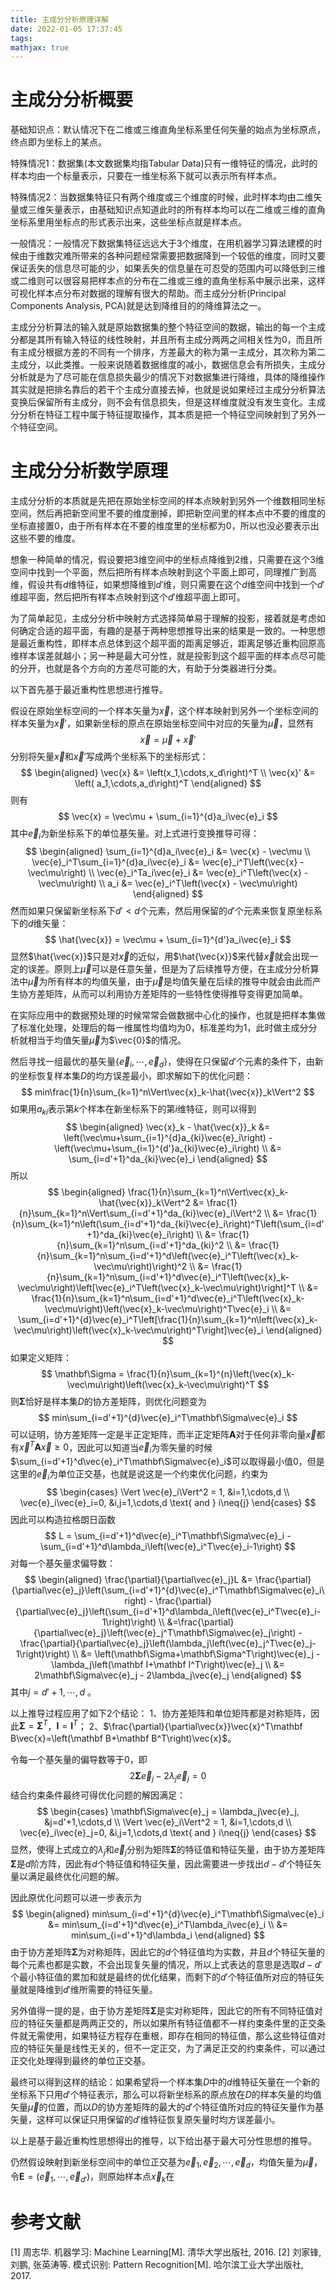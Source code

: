 ```yaml
---
title: 主成分分析原理详解
date: 2022-01-05 17:37:45
tags:
mathjax: true
---
```


# 主成分分析概要

基础知识点：默认情况下在二维或三维直角坐标系里任何矢量的始点为坐标原点，终点即为坐标上的某点。

特殊情况1：数据集(本文数据集均指Tabular Data)只有一维特征的情况，此时的样本均由一个标量表示，只要在一维坐标系下就可以表示所有样本点。

特殊情况2：当数据集特征只有两个维度或三个维度的时候，此时样本均由二维矢量或三维矢量表示，由基础知识点知道此时的所有样本均可以在二维或三维的直角坐标系里用坐标点的形式表示出来，这些坐标点就是样本点。

一般情况：一般情况下数据集特征远远大于3个维度，在用机器学习算法建模的时候由于维数灾难所带来的各种问题经常需要把数据降到一个较低的维度，同时又要保证丢失的信息尽可能的少，如果丢失的信息量在可忍受的范围内可以降低到三维或二维则可以很容易把样本点的分布在二维或三维的直角坐标系中展示出来，这样可视化样本点分布对数据的理解有很大的帮助。而主成分分析(Principal Components Analysis, PCA)就是达到降维目的的降维算法之一。

主成分分析算法的输入就是原始数据集的整个特征空间的数据，输出的每一个主成分都是其所有输入特征的线性映射，并且所有主成分两两之间相关性为0，而且所有主成分根据方差的不同有一个排序，方差最大的称为第一主成分，其次称为第二主成分，以此类推。一般来说随着数据维度的减小，数据信息会有所损失，主成分分析就是为了尽可能在信息损失最少的情况下对数据集进行降维，具体的降维操作其实就是把排名靠后的若干个主成分直接去掉，也就是说如果经过主成分分析算法变换后保留所有主成分，则不会有信息损失，但是这样维度就没有发生变化。主成分分析在特征工程中属于特征提取操作，其本质是把一个特征空间映射到了另外一个特征空间。

# 主成分分析数学原理

主成分分析的本质就是先把在原始坐标空间的样本点映射到另外一个维数相同坐标空间，然后再把新空间里不要的维度删掉，即把新空间里的样本点中不要的维度的坐标直接置0，由于所有样本在不要的维度里的坐标都为0，所以也没必要表示出这些不要的维度。

想象一种简单的情况，假设要把3维空间中的坐标点降维到2维，只需要在这个3维空间中找到一个平面，然后把所有样本点映射到这个平面上即可，同理推广到高维，假设共有$d$维特征，如果想降维到$d'$维，则只需要在这个$d$维空间中找到一个$d'$维超平面，然后把所有样本点映射到这个$d'$维超平面上即可。

为了简单起见，主成分分析中映射方式选择简单易于理解的投影，接着就是考虑如何确定合适的超平面，有趣的是基于两种思想推导出来的结果是一致的。一种思想是最近重构性，即样本点总体到这个超平面的距离足够近，距离足够近重构回原高维样本误差就越小；另一种是最大可分性，就是投影到这个超平面的样本点尽可能的分开，也就是各个方向的方差尽可能的大，有助于分类器进行分类。

以下首先基于最近重构性思想进行推导。

假设在原始坐标空间的一个样本矢量为$\vec{x}$，这个样本映射到另外一个坐标空间的样本矢量为$\vec{x}'$，如果新坐标的原点在原始坐标空间中对应的矢量为$\vec{\mu}$，显然有
$$
\vec{x} = \vec{\mu} + \vec{x}'
$$
分别将矢量$\vec{x}$和$\vec{x}'$写成两个坐标系下的坐标形式：
$$
\begin{aligned}
\vec{x} &= \left(x_1,\cdots,x_d\right)^T \\
\vec{x}' &= \left( a_1,\cdots,a_d\right)^T
\end{aligned}
$$
则有
$$
\vec{x} = \vec\mu + \sum_{i=1}^{d}a_i\vec{e}_i
$$
其中$\vec{e}_i$为新坐标系下的单位基矢量。对上式进行变换推导可得：
$$
\begin{aligned}
\sum_{i=1}^{d}a_i\vec{e}_i &= \vec{x} - \vec\mu \\
\vec{e}_i^T\sum_{i=1}^{d}a_i\vec{e}_i &= \vec{e}_i^T\left(\vec{x} - \vec\mu\right) \\
\vec{e}_i^Ta_i\vec{e}_i &= \vec{e}_i^T\left(\vec{x} - \vec\mu\right) \\
a_i &= \vec{e}_i^T\left(\vec{x} - \vec\mu\right)
\end{aligned}
$$
然而如果只保留新坐标系下$d'<d$个元素，然后用保留的$d'$个元素来恢复原坐标系下的$d$维矢量：
$$
\hat{\vec{x}} = \vec\mu + \sum_{i=1}^{d'}a_i\vec{e}_i
$$
显然$\hat{\vec{x}}$只是对$\vec{x}$的近似，用$\hat{\vec{x}}$来代替$\vec{x}$就会出现一定的误差。原则上$\vec{\mu}$可以是任意矢量，但是为了后续推导方便，在主成分分析算法中$\vec{\mu}$为所有样本的均值矢量，由于$\vec{\mu}$是均值矢量在后续的推导中就会由此而产生协方差矩阵，从而可以利用协方差矩阵的一些特性使得推导变得更加简单。

在实际应用中的数据预处理的时候常常会做数据中心化的操作，也就是把样本集做了标准化处理，处理后的每一维属性均值均为$0$，标准差均为$1$，此时做主成分分析就相当于均值矢量$\vec{\mu}$为$\vec{0}$的情况。

然后寻找一组最优的基矢量$\{\vec{e}_i,\cdots,\vec{e}_d\}$，使得在只保留$d'$个元素的条件下，由新的坐标恢复样本集$D$的均方误差最小，即求解如下的优化问题：
$$
min\frac{1}{n}\sum_{k=1}^n\Vert\vec{x}_k-\hat{\vec{x}}_k\Vert^2
$$
如果用$a_{ki}$表示第$k$个样本在新坐标系下的第$i$维特征，则可以得到
$$
\begin{aligned}
\vec{x}_k - \hat{\vec{x}}_k &= \left(\vec\mu+\sum_{i=1}^{d}a_{ki}\vec{e}_i\right) - \left(\vec\mu+\sum_{i=1}^{d'}a_{ki}\vec{e}_i\right) \\
&= \sum_{i=d'+1}^da_{ki}\vec{e}_i
\end{aligned}
$$
所以
$$
\begin{aligned}
\frac{1}{n}\sum_{k=1}^n\Vert\vec{x}_k-\hat{\vec{x}}_k\Vert^2 &= \frac{1}{n}\sum_{k=1}^n\Vert\sum_{i=d'+1}^da_{ki}\vec{e}_i\Vert^2 \\
&= \frac{1}{n}\sum_{k=1}^n\left(\sum_{i=d'+1}^da_{ki}\vec{e}_i\right)^T\left(\sum_{i=d'+1}^da_{ki}\vec{e}_i\right) \\
&= \frac{1}{n}\sum_{k=1}^n\sum_{i=d'+1}^da_{ki}^2 \\
&= \frac{1}{n}\sum_{k=1}^n\sum_{i=d'+1}^d\left(\vec{e}_i^T\left(\vec{x}_k-\vec\mu\right)\right)^2 \\
&= \frac{1}{n}\sum_{k=1}^n\sum_{i=d'+1}^d\vec{e}_i^T\left(\vec{x}_k-\vec\mu\right)\left[\vec{e}_i^T\left(\vec{x}_k-\vec\mu\right)\right]^T \\
&= \frac{1}{n}\sum_{k=1}^n\sum_{i=d'+1}^d\vec{e}_i^T\left(\vec{x}_k-\vec\mu\right)\left(\vec{x}_k-\vec\mu\right)^T\vec{e}_i \\
&= \sum_{i=d'+1}^{d}\vec{e}_i^T\left[\frac{1}{n}\sum_{k=1}^n\left(\vec{x}_k-\vec\mu\right)\left(\vec{x}_k-\vec\mu\right)^T\right]\vec{e}_i
\end{aligned}
$$
如果定义矩阵：
$$
\mathbf\Sigma = \frac{1}{n}\sum_{k=1}^{n}\left(\vec{x}_k-\vec\mu\right)\left(\vec{x}_k-\vec\mu\right)^T
$$
则$\mathbf\Sigma$恰好是样本集$D$的协方差矩阵，则优化问题变为
$$
min\sum_{i=d'+1}^{d}\vec{e}_i^T\mathbf\Sigma\vec{e}_i
$$
可以证明，协方差矩阵一定是半正定矩阵，而半正定矩阵$\mathbf A$对于任何非零向量$\vec{x}$都有$\vec{x}^T\mathbf A\vec{x}\geq0$，因此可以知道当$\vec{e}_i$为零矢量的时候$\sum_{i=d'+1}^d\vec{e}_i^T\mathbf\Sigma\vec{e}_i$可以取得最小值0，但是这里的$\vec{e}_i$为单位正交基，也就是说这是一个约束优化问题，约束为
$$
\begin{cases}
\Vert \vec{e}_i\Vert^2 = 1, &i=1,\cdots,d \\
\vec{e}_i\vec{e}_i=0, &i,j=1,\cdots,d \text{ and } i\neq{j} 
\end{cases}
$$
因此可以构造拉格朗日函数
$$
L = \sum_{i=d'+1}^d\vec{e}_i^T\mathbf\Sigma\vec{e}_i - \sum_{i=d'+1}^d\lambda_i\left(\vec{e}_i^T\vec{e}_i-1\right)
$$
对每一个基矢量求偏导数：
$$
\begin{aligned}
\frac{\partial}{\partial\vec{e}_j}L &= \frac{\partial}{\partial\vec{e}_j}\left(\sum_{i=d'+1}^{d}\vec{e}_i^T\mathbf\Sigma\vec{e}_i\right) - \frac{\partial}{\partial\vec{e}_j}\left(\sum_{i=d'+1}^d\lambda_i\left(\vec{e}_i^T\vec{e}_i-1\right)\right) \\
&=\frac{\partial}{\partial\vec{e}_j}\left(\vec{e}_j^T\mathbf\Sigma\vec{e}_j\right) - \frac{\partial}{\partial\vec{e}_j}\left(\lambda_j\left(\vec{e}_j^T\vec{e}_j-1\right)\right) \\
&= \left(\mathbf\Sigma+\mathbf\Sigma^T\right)\vec{e}_j - \lambda_j\left(\mathbf I+\mathbf I^T\right)\vec{e}_j \\
&= 2\mathbf\Sigma\vec{e}_j - 2\lambda_j\vec{e}_j
\end{aligned}
$$
其中$j=d'+1,\cdots,d$ 。

以上推导过程应用了如下2个结论：
1、协方差矩阵和单位矩阵都是对称矩阵，因此$\mathbf\Sigma=\mathbf\Sigma^T$，$\mathbf I=\mathbf I^T$；
2、$\frac{\partial}{\partial\vec{x}}\vec{x}^T\mathbf B\vec{x}=\left(\mathbf B+\mathbf B^T\right)\vec{x}$。

令每一个基矢量的偏导数等于0，即
$$
2\mathbf\Sigma\vec{e}_j - 2\lambda_j\vec{e}_j = 0
$$
结合约束条件最终可得优化问题的解因满足：
$$
\begin{cases}
\mathbf\Sigma\vec{e}_j = \lambda_j\vec{e}_j, &j=d'+1,\cdots,d \\
\Vert \vec{e}_i\Vert^2 = 1, &i=1,\cdots,d \\
\vec{e}_i\vec{e}_j=0, &i,j=1,\cdots,d \text{ and } i\neq{j}
\end{cases}
$$
显然，使得上式成立的$\lambda_j$和$\vec{e}_j$分别为矩阵$\mathbf \Sigma$的特征值和特征矢量，由于协方差矩阵$\mathbf  \Sigma$是$d$阶方阵，因此有$d$个特征值和特征矢量，因此需要进一步找出$d-d'$个特征矢量以满足最终优化问题的解。

因此原优化问题可以进一步表示为
$$
\begin{aligned}
min\sum_{i=d'+1}^{d}\vec{e}_i^T\mathbf\Sigma\vec{e}_i &= min\sum_{i=d'+1}^d\vec{e}_i^T\lambda_i\vec{e}_i \\
&= min\sum_{i=d'+1}^d\lambda_i
\end{aligned}
$$
由于协方差矩阵$\mathbf \Sigma$为对称矩阵，因此它的$d$个特征值均为实数，并且$d$个特征矢量的每个元素也都是实数，不会出现复矢量的情况，所以上式表达的意思是选取$d-d'$个最小特征值的累加和就是最终的优化结果，而剩下的$d'$个特征值所对应的特征矢量就是降维到$d'$维所需要的特征矢量。

另外值得一提的是，由于协方差矩阵$\mathbf \Sigma$是实对称矩阵，因此它的所有不同特征值对应的特征矢量都是两两正交的，所以如果所有特征值都不一样约束条件里的正交条件就无需使用，如果特征方程存在重根，即存在相同的特征值，那么这些特征值对应的特征矢量是线性无关的，但不一定正交，为了满足正交的约束条件，可以通过正交化处理得到最终的单位正交基。

最终可以得到这样的结论：如果希望将一个样本集$D$中的$d$维特征矢量在一个新的坐标系下只用$d'$个特征表示，那么可以将新坐标系的原点放在$D$的样本矢量的均值矢量$\vec\mu$的位置，而以$D$的协方差矩阵的最大的$d'$个特征值所对应的特征矢量作为基矢量，这样可以保证只用保留的$d'$维特征恢复原矢量时均方误差最小。

以上是基于最近重构性思想得出的推导，以下给出基于最大可分性思想的推导。

仍然假设映射到新坐标空间中的单位正交基为$\vec{e}_1,\vec{e}_2,\cdots,\vec{e}_d$，均值矢量为$\vec{\mu}$，令$\mathbf E=\left( \vec{e}_1,\cdots,\vec{e}_{d'}\right)$，则原始样本点$\vec{x}_k$在



# 参考文献

[1] 周志华. 机器学习: Machine Learning[M]. 清华大学出版社, 2016.
[2] 刘家锋, 刘鹏, 张英涛等. 模式识别: Pattern Recognition[M]. 哈尔滨工业大学出版社, 2017.
